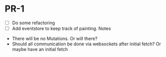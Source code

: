 # PR-1

- [ ] Do some refactoring
- [ ] Add eventstore to keep track of painting.
Notes

- There will be no Mutations. Or will there?
- Should all communication be done via websockets after initial fetch? Or maybe have an initial fetch